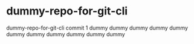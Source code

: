 # dummy-repo-for-git-cli
dummy-repo-for-git-cli
commit 1
dummy
dummy
dummy
dummy
dummy
dummy
dummy
dummy
dummy
dummy
dummy
